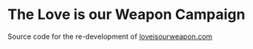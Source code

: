 # The Love is our Weapon Campaign

Source code for the re-development of [loveisourweapon.com](https://loveisourweapon.com/)

